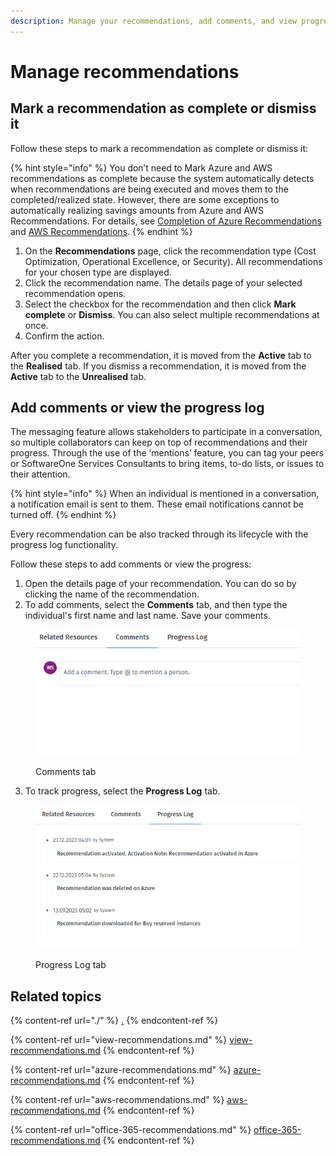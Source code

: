 ```yaml
---
description: Manage your recommendations, add comments, and view progress logs.
---
```


# Manage recommendations

## Mark a recommendation as complete or dismiss it

Follow these steps to mark a recommendation as complete or dismiss it:

{% hint style="info" %}
You don’t need to Mark Azure and AWS recommendations as complete because the system automatically detects when recommendations are being executed and moves them to the completed/realized state. However, there are some exceptions to automatically realizing savings amounts from Azure and AWS Recommendations. For details, see [Completion of Azure Recommendations](manage-recommendations.md#completion-of-azure-recommendations) and [AWS Recommendations](manage-recommendations.md#aws-recommendations).
{% endhint %}

1. On the **Recommendations** page, click the recommendation type (Cost Optimization, Operational Excellence, or Security). All recommendations for your chosen type are displayed.
2. Click the recommendation name. The details page of your selected recommendation opens.
3. Select the checkbox for the recommendation and then click **Mark complete** or **Dismiss**. You can also select multiple recommendations at once.&#x20;
4. Confirm the action. &#x20;

After you complete a recommendation, it is moved from the **Active** tab to the **Realised** tab. If you dismiss a recommendation, it is moved from the **Active** tab to the **Unrealised** tab.

## Add comments or view the progress log

The messaging feature allows stakeholders to participate in a conversation, so multiple collaborators can keep on top of recommendations and their progress. Through the use of the ‘mentions’ feature, you can tag your peers or SoftwareOne Services Consultants to bring items, to-do lists, or issues to their attention.

{% hint style="info" %}
When an individual is mentioned in a conversation, a notification email is sent to them. These email notifications cannot be turned off.
{% endhint %}

Every recommendation can be also tracked through its lifecycle with the progress log functionality.&#x20;

Follow these steps to add comments or view the progress:

1. Open the details page of your recommendation. You can do so by clicking the name of the recommendation.
2. To add comments, select the **Comments** tab, and then type the individual's first name and last name. Save your comments.

<figure><img src="../../../.gitbook/assets/image (11) (2).png" alt=""><figcaption><p>Comments tab</p></figcaption></figure>

3. To track progress, select the **Progress Log** tab.

<figure><img src="../../../.gitbook/assets/image (12) (2).png" alt=""><figcaption><p>Progress Log tab</p></figcaption></figure>

## Related topics

{% content-ref url="./" %}
[.](./)
{% endcontent-ref %}

{% content-ref url="view-recommendations.md" %}
[view-recommendations.md](view-recommendations.md)
{% endcontent-ref %}

{% content-ref url="azure-recommendations.md" %}
[azure-recommendations.md](azure-recommendations.md)
{% endcontent-ref %}

{% content-ref url="aws-recommendations.md" %}
[aws-recommendations.md](aws-recommendations.md)
{% endcontent-ref %}

{% content-ref url="office-365-recommendations.md" %}
[office-365-recommendations.md](office-365-recommendations.md)
{% endcontent-ref %}
